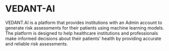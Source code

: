 # VEDANT-AI
 VEDANT.AI is a platform that provides institutions with an Admin account to generate risk assessments for their patients using machine learning models. The platform is designed to help healthcare institutions and professionals make informed decisions about their patients' health by providing accurate and reliable risk assessments.
